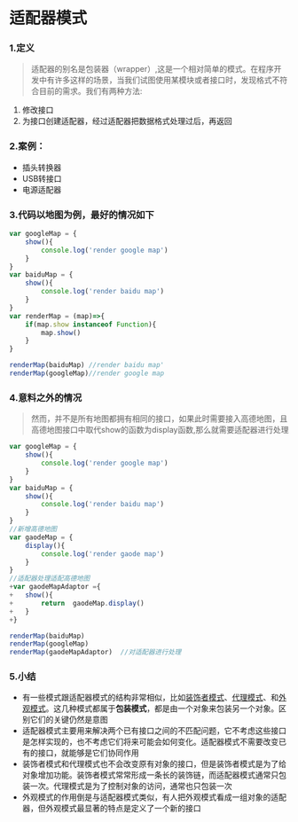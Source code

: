 # 适配器模式

### 1.定义
> 适配器的别名是包装器（wrapper）,这是一个相对简单的模式。在程序开发中有许多这样的场景，当我们试图使用某模块或者接口时，发现格式不符合目前的需求。我们有两种方法:
1. 修改接口
2. 为接口创建适配器，经过适配器把数据格式处理过后，再返回

### 2.案例：
- 插头转换器
- USB转接口
- 电源适配器

### 3.代码以地图为例，最好的情况如下
```js
var googleMap = {
    show(){
        console.log('render google map')
    }
}
var baiduMap = {
    show(){
        console.log('render baidu map')
    }
}
var renderMap = (map)=>{
    if(map.show instanceof Function){
        map.show()
    }
}

renderMap(baiduMap) //render baidu map'
renderMap(googleMap)//render google map
```

### 4.意料之外的情况

> 然而，并不是所有地图都拥有相同的接口，如果此时需要接入高德地图，且高德地图接口中取代show的函数为display函数,那么就需要适配器进行处理

```js
var googleMap = {
    show(){
        console.log('render google map')
    }
}
var baiduMap = {
    show(){
        console.log('render baidu map')
    }
}
//新增高德地图
var gaodeMap = {
    display(){
        console.log('render gaode map')
    }
}
//适配器处理适配高德地图
+var gaodeMapAdaptor ={
+   show(){
+       return  gaodeMap.display()
+   }
+}

renderMap(baiduMap)
renderMap(googleMap)
renderMap(gaodeMapAdaptor)  //对适配器进行处理
```

### 5.小结
- 有一些模式跟适配器模式的结构非常相似，比如[装饰者模式](https://github.com/zc1789284658/Code-Note/edit/master/design-pattern/Decorator.md)、[代理模式](https://github.com/zc1789284658/Code-Note/edit/master/design-pattern/proxy.md)、和[外观模式](https://github.com/zc1789284658/Code-Note/edit/master/design-pattern/Facade.md)。这几种模式都属于**包装模式**，都是由一个对象来包装另一个对象。区别它们的关键仍然是意图
- 适配器模式主要用来解决两个已有接口之间的不匹配问题，它不考虑这些接口是怎样实现的，也不考虑它们将来可能会如何变化。适配器模式不需要改变已有的接口，就能够是它们协同作用
- 装饰者模式和代理模式也不会改变原有对象的接口，但是装饰者模式是为了给对象增加功能。装饰者模式常常形成一条长的装饰链，而适配器模式通常只包装一次。代理模式是为了控制对象的访问，通常也只包装一次
- 外观模式的作用倒是与适配器模式类似，有人把外观模式看成一组对象的适配器，但外观模式最显著的特点是定义了一个新的接口